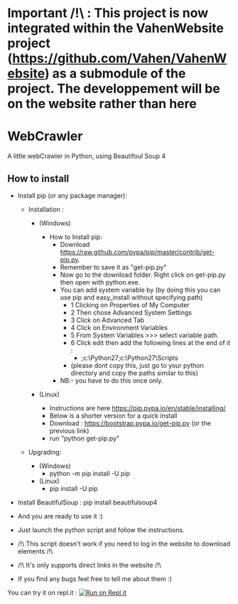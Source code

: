 

# Important /!\ : This project is now integrated within the VahenWebsite project (https://github.com/Vahen/VahenWebsite) as a submodule of the project. The developpement will be on the website rather than here

# WebCrawler
A little webCrawler in Python, using Beautifoul Soup 4

## How to install

* Install pip (or any package manager): 
    * Installation :
		* (Windows)
			* How to Install pip:
				* Download https://raw.github.com/pypa/pip/master/contrib/get-pip.py.
				* Remember to save it as "get-pip.py"
				* Now go to the download folder. Right click on get-pip.py then open with python.exe.
				* You can add system variable by
				(by doing this you can use pip and easy_install without specifying path)
					* 1 Clicking on Properties of My Computer
					* 2 Then chose Advanced System Settings
					* 3 Click on Advanced Tab
					* 4 Click on Environment Variables
					* 5 From System Variables >>> select variable path.
					* 6 Click edit then add the following lines at the end of it :
						* ;c:\Python27;c:\Python27\Scripts
					* (please dont copy this, just go to your python directory and copy the paths similar to this)
			   * NB:- you have to do this once only.
		   
		* (Linux)
			* Instructions are here https://pip.pypa.io/en/stable/installing/
			* Below is a shorter version for a quick install
			* Download : https://bootstrap.pypa.io/get-pip.py (or the previous link)
			* run "python get-pip.py" 
			
		
	* Upgrading:
		* (Windows)
			* python -m pip install -U pip
		* (Linux)
			* pip install -U pip
		
	
* Install BeautifulSoup :
	    pip install beautifulsoup4

* And you are ready to use it :)

* Just launch the python script and follow the instructions.

* /!\ This script doesn't work if you need to log in the website to download elements /!\
* /!\ It's only supports direct links in the website /!\

* If you find any bugs feel free to tell me about them :)

You can try it on repl.it : [![Run on Repl.it](https://repl.it/badge/github/Vahen/WebCrawler)](https://repl.it/github/Vahen/WebCrawler)
